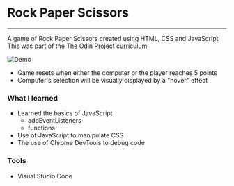 # Rock Paper Scissors
___

A game of Rock Paper Scissors created using HTML, CSS and JavaScript 
This was part of the [The Odin Project curriculum](https://www.theodinproject.com/paths/foundations/courses/foundations/lessons/rock-paper-scissors)

![Demo](https://im7.ezgif.com/tmp/ezgif-7-dadd46d84a58.gif)
- Game resets when either the computer or the player reaches 5 points
- Computer's selection will be visually displayed by a "hover" effect





### What I learned 
- Learned the basics of JavaScript
    - addEventListeners
    - functions
- Use of JavaScript to manipulate CSS
- The use of Chrome DevTools to debug code

### Tools
- Visual Studio Code















